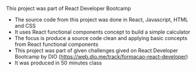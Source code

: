 This project was part of React Developer Bootcamp 

 - The source code from this project was done in React, Javascript, HTML and CSS
 - It uses React functional components concept to build a simple calculator
 - The focus is produce a source code clean and applying basic concepts from React functional components
 - This project was part of given challenges gived on React Developer Bootcamp by DIO (https://web.dio.me/track/formacao-react-developer)
 - It was produced in 50 minutes class